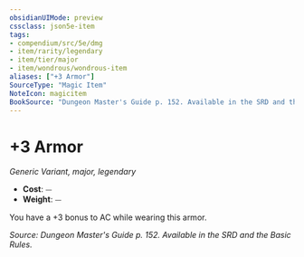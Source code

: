 ```yaml
---
obsidianUIMode: preview
cssclass: json5e-item
tags:
- compendium/src/5e/dmg
- item/rarity/legendary
- item/tier/major
- item/wondrous/wondrous-item
aliases: ["+3 Armor"]
SourceType: "Magic Item"
NoteIcon: magicitem
BookSource: "Dungeon Master's Guide p. 152. Available in the SRD and the Basic Rules."
---
```

# +3 Armor
*Generic Variant, major, legendary*  

- **Cost**: ⏤
- **Weight**: ⏤

You have a +3 bonus to AC while wearing this armor.

*Source: Dungeon Master's Guide p. 152. Available in the SRD and the Basic Rules.*
